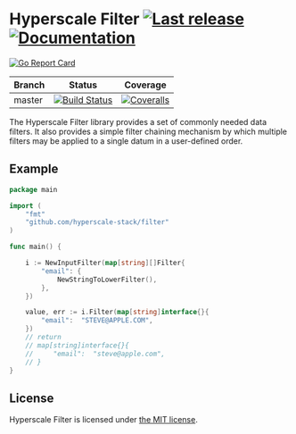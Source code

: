 Hyperscale Filter [![Last release](https://img.shields.io/github/release/hyperscale-stack/filter.svg)](https://github.com/hyperscale-stack/filter/releases/latest) [![Documentation](https://godoc.org/github.com/hyperscale-stack/filter?status.svg)](https://godoc.org/github.com/hyperscale-stack/filter)
====================

[![Go Report Card](https://goreportcard.com/badge/github.com/hyperscale-stack/filter)](https://goreportcard.com/report/github.com/hyperscale-stack/filter)

| Branch  | Status | Coverage |
|---------|--------|----------|
| master  | [![Build Status](https://github.com/hyperscale-stack/filter/workflows/Go/badge.svg?branch=master)](https://github.com/hyperscale-stack/filter/actions?query=workflow%3AGo) | [![Coveralls](https://img.shields.io/coveralls/hyperscale-stack/filter/master.svg)](https://coveralls.io/github/hyperscale-stack/filter?branch=master) |

The Hyperscale Filter library provides a set of commonly needed data filters. It also provides a simple filter chaining mechanism by which multiple filters may be applied to a single datum in a user-defined order. 

## Example

```go
package main

import (
    "fmt"
    "github.com/hyperscale-stack/filter"
)

func main() {

    i := NewInputFilter(map[string][]Filter{
		"email": {
			NewStringToLowerFilter(),
		},
	})

	value, err := i.Filter(map[string]interface{}{
		"email":  "STEVE@APPLE.COM",
    })
    // return 
    // map[string]interface{}{
	//     "email":  "steve@apple.com",
    // }
}

```

## License

Hyperscale Filter is licensed under [the MIT license](LICENSE.md).
